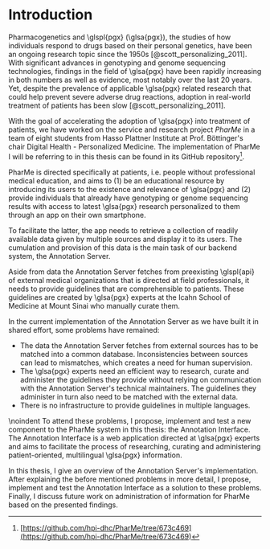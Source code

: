 # Introduction

Pharmacogenetics and \glspl{pgx} (\glsa{pgx}), the studies of how individuals
respond to drugs based on their personal genetics, have been an ongoing research
topic since the 1950s [@scott_personalizing_2011]. With significant advances in
genotyping and genome sequencing technologies, findings in the field of
\glsa{pgx} have been rapidly increasing in both numbers as well as evidence,
most notably over the last 20 years. Yet, despite the prevalence of applicable
\glsa{pgx} related research that could help prevent severe adverse drug
reactions, adoption in real-world treatment of patients has been slow
[@scott_personalizing_2011].

With the goal of accelerating the adoption of \glsa{pgx} into treatment of
patients, we have worked on the service and research project *PharMe* in a team
of eight students from Hasso Plattner Institute at Prof. Böttinger's chair
Digital Health - Personalized Medicine. The implementation of PharMe I will be
referring to in this thesis can be found in its GitHub repository[^repo].

[^repo]: [https://github.com/hpi-dhc/PharMe/tree/673c469](https://github.com/hpi-dhc/PharMe/tree/673c469)

PharMe is directed specifically at patients, i.e. people without professional
medical education, and aims to (1) be an educational resource by introducing its
users to the existence and relevance of \glsa{pgx} and (2) provide individuals
that already have genotyping or genome sequencing results with access to latest
\glsa{pgx} research personalized to them through an app on their own smartphone.

To facilitate the latter, the app needs to retrieve a collection of readily
available data given by multiple sources and display it to its users. The
cumulation and provision of this data is the main task of our backend system,
the Annotation Server.

Aside from data the Annotation Server fetches from preexisting \glspl{api} of
external medical organizations that is directed at field professionals, it needs
to provide guidelines that are comprehensible to patients. These guidelines are
created by \glsa{pgx} experts at the Icahn School of Medicine at Mount Sinai who
manually curate them.

In the current implementation of the Annotation Server as we have built it in
shared effort, some problems have remained:

- The data the Annotation Server fetches from external sources has to be matched
  into a common database. Inconsistencies between sources can lead to
  mismatches, which creates a need for human supervision.
- The \glsa{pgx} experts need an efficient way to research, curate and
  administer the guidelines they provide without relying on communication with
  the Annotation Server's technical maintainers. The guidelines they administer
  in turn also need to be matched with the external data.
- There is no infrastructure to provide guidelines in multiple languages.

\noindent To attend these problems, I propose, implement and test a new
component to the PharMe system in this thesis: the Annotation Interface. The
Annotation Interface is a web application directed at \glsa{pgx} experts and
aims to facilitate the process of researching, curating and administering
patient-oriented, multilingual \glsa{pgx} information.

In this thesis, I give an overview of the Annotation Server's implementation.
After explaining the before mentioned problems in more detail, I propose,
implement and test the Annotation Interface as a solution to these problems.
Finally, I discuss future work on administration of information for PharMe based
on the presented findings.
